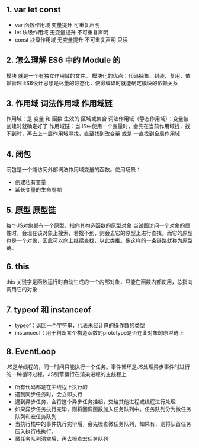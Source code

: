 ## 1. var let const
- var 函数作用域 变量提升 可重复声明
- let 块级作用域 无变量提升 不可重复声明
- const 块级作用域 无变量提升 不可重复声明 只读

## 2. 怎么理解 ES6 中的 Module 的
模块 就是一个有独立作用域的文件。
模块化的优点：代码抽象、封装、复用、依赖管理
ES6设计思想是尽量的静态化，使得编译时就能确定模块的依赖关系

## 3. 作用域 词法作用域 作用域链
作用域：是 变量 和 函数 生效的 区域或集合
词法作用域（静态作用域）：变量被创建时就确定好了
作用域链：当JS中使用一个变量时，会先在当前作用域找，找不到时，再去上一层作用域寻找，直至找到改变量 或是 一直找到全局作用域

## 4. 闭包
闭包是一个能访问外部词法作用域变量的函数。使用场景：
- 创建私有变量
- 延长变量的生命周期

## 5. 原型 原型链
每个JS对象都有一个原型，指向其构造函数的原型对象
当试图访问一个对象的属性时，会现在该对象上搜索，若找不到，则会去它的原型上进行查找。而它的原型也是一个对象，因此可以向上继续查找，以此类推。像这样的一条链路就称为原型链。

## 6. this 
this 关键字是函数运行时自动生成的一个内部对象，只能在函数内部使用，总指向调用它的对象

## 7. typeof 和 instanceof
- typeof：返回一个字符串，代表未经计算的操作数的类型
- instanceof：用于判断某个构造函数的prototype是否在此对象的原型链上

## 8. EventLoop
JS是单线程的，同一时间只能执行一个任务。事件循环是JS处理异步事件时进行的一种循环过程。JS引擎运行在渲染进程的主线程上
- 所有代码都是在主线程上执行的
- 遇到同步任务时，会立即执行
- 遇到异步任务，会将这个异步任务挂起，交给其他进程或线程进行处理
- 如果异步任务执行完毕，则将回调函数加入任务队列中。任务队列分为微任务队列和宏任务队列
- 当执行栈中的事件执行完毕后，会先检查微任务队列，如果有，则将队首任务压入执行栈执行。
- 微任务队列清空后，再去检查宏任务队列

